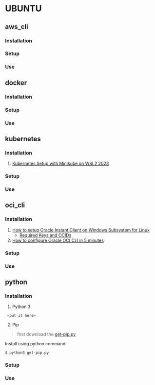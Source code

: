 # UBUNTU

## aws_cli
### Installation
### Setup
### Use


## docker
### Installation
### Setup
### Use


## kubernetes
### Installation
1. [Kubernetes Setup with Minikube on WSL2 2023](https://gaganmanku96.medium.com/kubernetes-setup-with-minikube-on-wsl2-2023-a58aea81e6a3)
### Setup
### Use


## oci_cli
### Installation
1. [How to setup Oracle Instant Client on Windows Subsystem for Linux](https://medium.com/@arunkundgol/how-to-setup-oracle-instant-client-on-windows-subsystem-for-linux-cccee61d5b0b)
    - [Required Keys and OCIDs](https://docs.oracle.com/en-us/iaas/Content/API/Concepts/apisigningkey.htm)
2. [How to configure Oracle OCI CLI in 5 minutes](https://gmusumeci.medium.com/how-to-configure-oracle-oci-cli-in-5-minutes-a52bbf5d6d51)
### Setup
### Use


## python
### Installation
1. Python 3
```
 <put it here>
```

2. Pip
> first download the [get-pip.py](https://pip.pypa.io/en/stable/installation/#get-pip-py)

Install using python command:

```
$ python3 get-pip.py
```

### Setup
### Use


